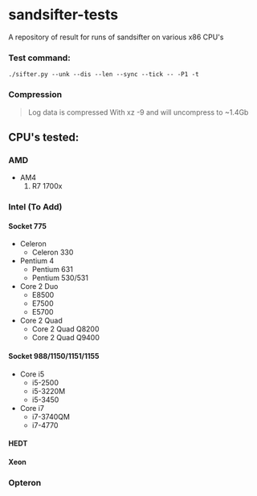 # sandsifter-tests
A repository of result for runs of sandsifter on various x86 CPU's

### Test command:
```
./sifter.py --unk --dis --len --sync --tick -- -P1 -t
```

### Compression
> Log data is compressed With xz -9 and will uncompress to ~1.4Gb

## CPU's tested:

### AMD

* AM4
    1. R7 1700x

### Intel (To Add)

#### Socket 775
* Celeron
    * Celeron 330
* Pentium 4
    * Pentium 631
    * Pentium 530/531
* Core 2 Duo
    * E8500
    * E7500
    * E5700
* Core 2 Quad
    * Core 2 Quad Q8200
    * Core 2 Quad Q9400

#### Socket 988/1150/1151/1155
* Core i5
    * i5-2500
    * i5-3220M
    * i5-3450
* Core i7
    * i7-3740QM
    * i7-4770

#### HEDT

#### Xeon

### Opteron
